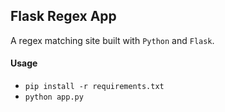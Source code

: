 ## Flask Regex App
A regex matching site built with `Python` and `Flask`.

#### Usage
- `pip install -r requirements.txt`
- `python app.py`
